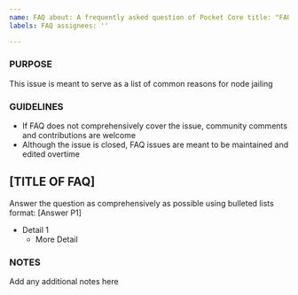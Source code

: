 ```yaml
---
name: FAQ about: A frequently asked question of Pocket Core title: "FAQ: [TITLE OF FAQ ASKED AS A QUESTION]"
labels: FAQ assignees: ''

---
```


### PURPOSE

This issue is meant to serve as a list of common reasons for node jailing

### GUIDELINES

- If FAQ does not comprehensively cover the issue, community comments and contributions are welcome
- Although the issue is closed, FAQ issues are meant to be maintained and edited overtime

## [TITLE OF FAQ]

Answer the question as comprehensively as possible using bulleted lists format:
[Answer P1]

- Detail 1
	- More Detail

### NOTES

Add any additional notes here
